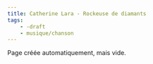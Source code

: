 ```yaml
---
title: Catherine Lara - Rockeuse de diamants
tags:
    - -draft
    - musique/chanson
---
```


Page créée automatiquement, mais vide.

